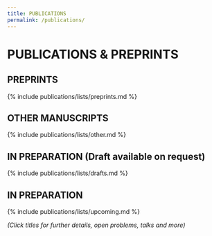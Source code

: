 ```yaml
---
title: PUBLICATIONS
permalink: /publications/
---
```


# PUBLICATIONS & PREPRINTS

## PREPRINTS

{% include publications/lists/preprints.md %}

## OTHER MANUSCRIPTS

{% include publications/lists/other.md %}

## IN PREPARATION (Draft available on request)

{% include publications/lists/drafts.md %}

## IN PREPARATION

{% include publications/lists/upcoming.md %}

*(Click titles for further details, open problems, talks and more)*
